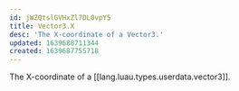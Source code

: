 ```yaml
---
id: jWZQtslGVHxZl7DL0vpY5
title: Vector3.X
desc: 'The X-coordinate of a Vector3.'
updated: 1639688711344
created: 1639687755718
---
```


The X-coordinate of a [[lang.luau.types.userdata.vector3]].